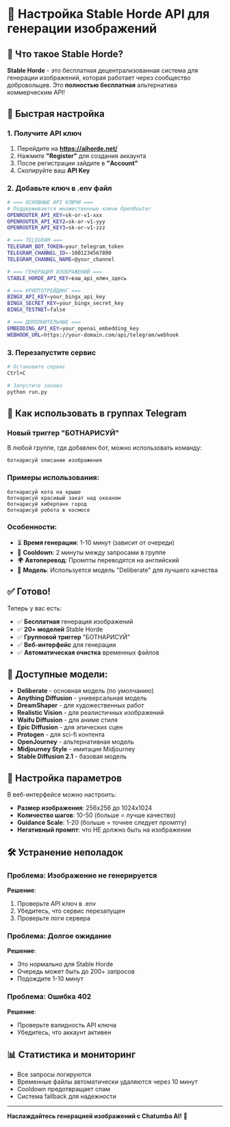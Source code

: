 # 🎨 Настройка Stable Horde API для генерации изображений

## 🌟 **Что такое Stable Horde?**

**Stable Horde** - это бесплатная децентрализованная система для генерации изображений, которая работает через сообщество добровольцев. Это **полностью бесплатная** альтернатива коммерческим API!

## 🚀 **Быстрая настройка**

### **1. Получите API ключ**

1. Перейдите на **https://aihorde.net/**
2. Нажмите **"Register"** для создания аккаунта
3. После регистрации зайдите в **"Account"**
4. Скопируйте ваш **API Key**

### **2. Добавьте ключ в .env файл**

```bash
# === ОСНОВНЫЕ API КЛЮЧИ ===
# Поддерживается множественные ключи OpenRouter
OPENROUTER_API_KEY=sk-or-v1-xxx
OPENROUTER_API_KEY2=sk-or-v1-yyy  
OPENROUTER_API_KEY3=sk-or-v1-zzz

# === TELEGRAM ===
TELEGRAM_BOT_TOKEN=your_telegram_token
TELEGRAM_CHANNEL_ID=-1001234567890
TELEGRAM_CHANNEL_NAME=@your_channel

# === ГЕНЕРАЦИЯ ИЗОБРАЖЕНИЙ ===
STABLE_HORDE_API_KEY=ваш_api_ключ_здесь

# === КРИПТОТРЕЙДИНГ ===
BINGX_API_KEY=your_bingx_api_key
BINGX_SECRET_KEY=your_bingx_secret_key
BINGX_TESTNET=false

# === ДОПОЛНИТЕЛЬНЫЕ ===
EMBEDDING_API_KEY=your_openai_embedding_key
WEBHOOK_URL=https://your-domain.com/api/telegram/webhook
```

### **3. Перезапустите сервис**

```bash
# Остановите сервис
Ctrl+C

# Запустите заново
python run.py
```

## 🎯 **Как использовать в группах Telegram**

### **Новый триггер "БОТНАРИСУЙ"**

В любой группе, где добавлен бот, можно использовать команду:

```
ботнарисуй описание изображения
```

### **Примеры использования:**

```
ботнарисуй кота на крыше
ботнарисуй красивый закат над океаном
ботнарисуй киберпанк город
ботнарисуй робота в космосе
```

### **Особенности:**

- ⏳ **Время генерации**: 1-10 минут (зависит от очереди)
- 🔄 **Cooldown**: 2 минуты между запросами в группе
- 🌍 **Автоперевод**: Промпты переводятся на английский
- 🎨 **Модель**: Используется модель "Deliberate" для лучшего качества

## ✅ **Готово!**

Теперь у вас есть:
- ✅ **Бесплатная** генерация изображений
- ✅ **20+ моделей** Stable Horde
- ✅ **Групповой триггер** "БОТНАРИСУЙ"
- ✅ **Веб-интерфейс** для генерации
- ✅ **Автоматическая очистка** временных файлов

## 🎨 **Доступные модели:**

- **Deliberate** - основная модель (по умолчанию)
- **Anything Diffusion** - универсальная модель
- **DreamShaper** - для художественных работ
- **Realistic Vision** - для реалистичных изображений
- **Waifu Diffusion** - для аниме стиля
- **Epic Diffusion** - для эпических сцен
- **Protogen** - для sci-fi контента
- **OpenJourney** - альтернативная модель
- **Midjourney Style** - имитация Midjourney
- **Stable Diffusion 2.1** - базовая модель

## 🔧 **Настройка параметров**

В веб-интерфейсе можно настроить:
- **Размер изображения**: 256x256 до 1024x1024
- **Количество шагов**: 10-50 (больше = лучше качество)
- **Guidance Scale**: 1-20 (больше = точнее следует промпту)
- **Негативный промпт**: что НЕ должно быть на изображении

## 🛠️ **Устранение неполадок**

### **Проблема**: Изображение не генерируется
**Решение**: 
1. Проверьте API ключ в .env
2. Убедитесь, что сервис перезапущен
3. Проверьте логи сервера

### **Проблема**: Долгое ожидание
**Решение**: 
- Это нормально для Stable Horde
- Очередь может быть до 200+ запросов
- Подождите 1-10 минут

### **Проблема**: Ошибка 402
**Решение**: 
- Проверьте валидность API ключа
- Убедитесь, что аккаунт активен

## 📊 **Статистика и мониторинг**

- Все запросы логируются
- Временные файлы автоматически удаляются через 10 минут
- Cooldown предотвращает спам
- Система fallback для надежности

---

**Наслаждайтесь генерацией изображений с Chatumba AI!** 🎉 